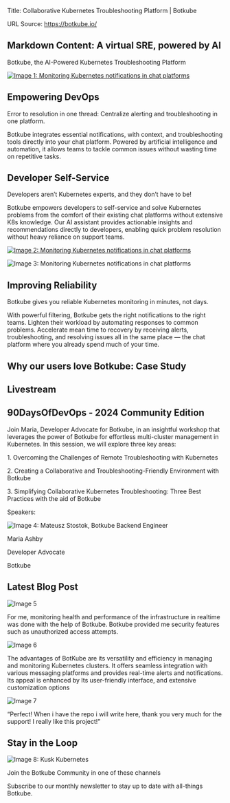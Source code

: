 Title: Collaborative Kubernetes Troubleshooting Platform | Botkube

URL Source: https://botkube.io/

Markdown Content:
A virtual SRE, powered by AI
----------------------------

Botkube, the AI-Powered Kubernetes Troubleshooting Platform

[![Image 1: Monitoring Kubernetes notifications in chat platforms](https://assets-global.website-files.com/633705de6adaa38599d8e258/642da9080827c967a39b0043_automation_new.gif)](https://botkube.io/solutions/enabling-developers)

Empowering DevOps
-----------------

Error to resolution in one thread: Centralize alerting and troubleshooting in one platform.

Botkube integrates essential notifications, with context, and troubleshooting tools directly into your chat platform. Powered by artificial intelligence and automation, it allows teams to tackle common issues without wasting time on repetitive tasks.

Developer Self-Service
----------------------

Developers aren’t Kubernetes experts, and they don’t have to be!

Botkube empowers developers to self-service and solve Kubernetes problems from the comfort of their existing chat platforms without extensive K8s knowledge. Our AI assistant provides actionable insights and recommendations directly to developers, enabling quick problem resolution without heavy reliance on support teams.

[![Image 2: Monitoring Kubernetes notifications in chat platforms](https://assets-global.website-files.com/633705de6adaa38599d8e258/654d07eb1993ada26a1f17b1_Enabling_Developers.gif)](https://botkube.io/solutions/enabling-developers)

![Image 3: Monitoring Kubernetes notifications in chat platforms](https://assets-global.website-files.com/633705de6adaa38599d8e258/654d0856e99da8d8bd98bf27_flux-diff-1.gif)

Improving Reliability
---------------------

Botkube gives you reliable Kubernetes monitoring in minutes, not days.

With powerful filtering, Botkube gets the right notifications to the right teams. Lighten their workload by automating responses to common problems. Accelerate mean time to recovery by receiving alerts, troubleshooting, and resolving issues all in the same place — the chat platform where you already spend much of your time.

Why our users love Botkube: Case Study
--------------------------------------

Livestream
----------

90DaysOfDevOps - 2024 Community Edition
---------------------------------------

Join Maria, Developer Advocate for Botkube, in an insightful workshop that leverages the power of Botkube for effortless multi-cluster management in Kubernetes. In this session, we will explore three key areas:

1\. Overcoming the Challenges of Remote Troubleshooting with Kubernetes

2\. Creating a Collaborative and Troubleshooting-Friendly Environment with Botkube

3\. Simplifying Collaborative Kubernetes Troubleshooting: Three Best Practices with the aid of Botkube

Speakers:

![Image 4: Mateusz Stostok, Botkube Backend Engineer](https://assets-global.website-files.com/634fabb21508d6c9db9bc46f/6408ed63e5b48fed17e54625_SE6Pjp9PW9TaOwePHJXRaxaLQgYdT2HX_5PYASmvIx8.jpeg)

Maria Ashby

Developer Advocate

Botkube

Latest Blog Post
----------------

![Image 5](https://assets-global.website-files.com/633705de6adaa38599d8e258/64dbb86f74cb6622225312c2_quote-icon.svg)

For me, monitoring health and performance of the infrastructure in realtime was done with the help of Botkube. Botkube provided me security features such as unauthorized access attempts.

![Image 6](https://assets-global.website-files.com/633705de6adaa38599d8e258/64dbb86f74cb6622225312c2_quote-icon.svg)

The advantages of BotKube are its versatility and efficiency in managing and monitoring Kubernetes clusters. It offers seamless integration with various messaging platforms and provides real-time alerts and notifications. Its appeal is enhanced by Its user-friendly interface, and extensive customization options

![Image 7](https://assets-global.website-files.com/633705de6adaa38599d8e258/64dbb86f74cb6622225312c2_quote-icon.svg)

“Perfect! When i have the repo i will write here, thank you very much for the support! I really like this project!”

Stay in the Loop
----------------

![Image 8: Kusk Kubernetes ](https://assets-global.website-files.com/633705de6adaa38599d8e258/636d3117b8612105c60e0bd9_botkube-front-right.svg)

Join the Botkube Community in one of these channels

Subscribe to our monthly newsletter to stay up to date with all-things Botkube.
